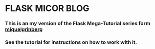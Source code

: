 # FLASK MICOR BLOG

### This is an my version of the  Flask Mega-Tutorial series form [miguelgrinberg ](https://blog.miguelgrinberg.com/post/the-flask-mega-tutorial-part-i-hello-world) 
### See the tutorial for instructions on how to work with it.